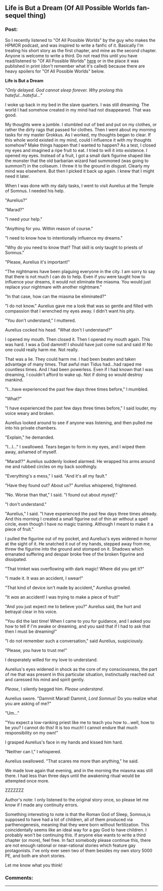 ## Life is But a Dream (Of All Possible Worlds fan-sequel thing)

### Post:

So I recently listened to "Of All Possible Worlds" by the guy who makes the HPMOR podcast, and was inspired to write a fanfic of it. Basically I'm treating his short story as the first chapter, and mine as the second chapter. Anyone is welcome to write a third. Do not read this until you have read/listened to "Of All Possible Worlds" [here](http://www.hpmorpodcast.com/wp-content/uploads/episodes/MOR_all_possible.mp3) or in the place it was published in print (don't remember what it's called) because there are heavy spoilers for "Of All Possible Worlds" below.

**Life is But a Dream**

*"Only delayed. God cannot sleep forever. Why prolong this hateful...hateful..."*

I woke up back in my bed in the slave quarters. I was still dreaming. The world I had somehow created in my mind had not disappeared. That was good.

My thoughts were a jumble. I stumbled out of bed and put on my clothes, or rather the dirty rags that passed for clothes. Then I went about my morning tasks for my master Grokkus. As I worked, my thoughts began to clear. If this whole world existed in my mind, could I influence it with my thoughts somehow? Make things happen that I wanted to happen? As a test, I closed my eyes and imagined a ripe fruit to eat. I tried to will it into existence. I opened my eyes. Instead of a fruit, I got a small dark figurine shaped like the monster that the old barbarian wizard had summoned (was going to summon?) in the coliseum. I threw it to the ground in disgust. Clearly my mind was elsewhere. But then I picked it back up again. I knew that I might need it later.

When I was done with my daily tasks, I went to visit Aurelius at the Temple of Somnus. I needed his help.

"Aurelius?"

"Marad?"

"I need your help."

"Anything for you. Within reason of course."

"I need to know how to intentionally influence my dreams."

"Why do you need to know that? That skill is only taught to priests of Somnus."

"Please, Aurelius it's important!"

"The nightmares have been plaguing everyone in the city. I am sorry to say that there is not much I can do to help. Even if you were taught how to influence your dreams, it would not eliminate the miasma. You would just replace your nightmare with another nightmare."

"In that case, how can the miasma be eliminated?"

"I do not know." Aurelius gave me a look that was so gentle and filled with compassion that I wrenched my eyes away. I didn't want his pity.

"You don't understand," I muttered.

Aurelius cocked his head. "What don't I understand?"

I opened my mouth. Then closed it. Then I opened my mouth again. This was hard. I was a God dammit! I should have just come out and said it! No one could really harm me. Not really.

That was a lie. They could harm me. I had been beaten and taken advantage of many times. That awful man Tidus had...had raped me countless times. And I had been powerless. Even if I had known that I was dreaming, I couldn't afford to wake up. Not if doing so would destroy mankind.

"I...have experienced the past few days three times before," I mumbled.

"What?"

"I have experienced the past few days three times before," I said louder, my voice weary and broken.

Aurelius looked around to see if anyone was listening, and then pulled me into his private chambers.

"Explain," he demanded.

"I...I..." I swallowed. Tears began to form in my eyes, and I wiped them away, ashamed of myself.

"Marad!?" Aurelius suddenly looked alarmed.  He wrapped his arms around me and rubbed circles on my back soothingly.

"Everything's a mess," I said. "And it's all my fault."

"Have they found out? About *us*?" Aurelius whispered, frightened.

"No. Worse than that," I said. "I found out about *myself*."

"I don't understand."

"Aurelius," I said. "I have experienced the past few days three times already. And this morning I created a small figurine out of thin air without a spell circle, even though I have no magic training. Although I meant to make it a piece of fruit."

I pulled the figurine out of my pocket, and Aurelius's eyes widened in horror at the sight of it. He snatched it out of my hands, stepped away from me, threw the figurine into the ground and stomped on it. Shadows which emanated suffering and despair broke free of the broken figurine and dissipated.

"That trinket was overflowing with dark magic! Where did you get it?"

"I made it. It was an accident, I swear!"

"That kind of device isn't made by accident," Aurelius growled.

"It *was* an accident! I was trying to make a piece of fruit!"

"And you just expect me to believe you?" Aurelius said, the hurt and betrayal clear in his voice.

"You did the last time! When I came to you for guidance, and I asked you how to tell if I'm awake or dreaming, and you said that if I had to ask that then I must be dreaming!"

"I do not remember such a conversation," said Aurelius, suspiciously.

"Please, you have to trust me!"

I desperately willed for my love to understand.

Aurelius's eyes widened in shock as the core of my consciousness, the part of me that was present in this particular situation, instinctually reached out and caressed his mind and spirit gently.

*Please*, I silently begged him. *Please understand*.

Aurelius swore. "Dammit Marad! Dammit, *Lord Somnus*! Do you realize what you are asking of me?"

"Um..."

"You expect a low-ranking priest like me to teach you how to...well, how to be *you*? I cannot do this! It is too much! I cannot endure that much responsibility on my own!"

I grasped Aurelius's face in my hands and kissed him hard.

"Neither can I," I whispered.

Aurelius swallowed. "That scares me more than anything," he said.

We made love again that evening, and in the morning the miasma was still there. I had less than three days until the awakening ritual would be attempted once more.

ZZZZZZZ

Author's note: I only listened to the original story once, so please let me know if I made any continuity errors.

Something interesting to note is that the Roman God of Sleep, Somnus,is supposed to have had a lot of children, all of them produced via parthenogenesis, meaning that they were born without fertilization. This coincidentally seems like an ideal way for a gay God to have children. I probably won't be continuing this. If anyone else wants to write a third chapter (or more), feel free. In fact somebody please continue this, there are not enough rational or near-rational stories which feature gay protagonists. I've only ever seen two of them besides my own story 5000 PE, and both are short stories.

Let me know what you think!

### Comments:

---

